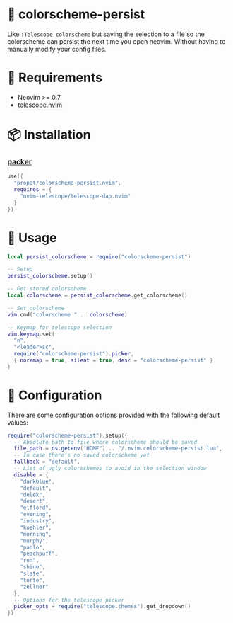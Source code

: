 # 📄 colorscheme-persist

Like `:Telescope colorscheme` but saving the selection to a file so the
colorscheme can persist the next time you open neovim. Without having to
manually modify your config files.


# 📏 Requirements

- Neovim >= 0.7
- [telescope.nvim](https://github.com/nvim-telescope/telescope.nvim)


# 📦 Installation

### [packer](https://github.com/wbthomason/packer.nvim)

```lua
use({
  "propet/colorscheme-persist.nvim",
  requires = {
    "nvim-telescope/telescope-dap.nvim"
  }
})
```


# 🚀 Usage

```lua
local persist_colorscheme = require("colorscheme-persist")

-- Setup
persist_colorscheme.setup()

-- Get stored colorscheme
local colorscheme = persist_colorscheme.get_colorscheme()

-- Set colorscheme
vim.cmd("colorscheme " .. colorscheme)

-- Keymap for telescope selection
vim.keymap.set(
  "n",
  "<leader>sc",
  require("colorscheme-persist").picker,
  { noremap = true, silent = true, desc = "colorscheme-persist" }
)
```


# 📡 Configuration

There are some configuration options provided with the following default
values:

```lua
require("colorscheme-persist").setup({
  -- Absolute path to file where colorscheme should be saved
  file_path = os.getenv("HOME") .. "/.nvim.colorscheme-persist.lua",
  -- In case there's no saved colorscheme yet
  fallback = "default",
  -- List of ugly colorschemes to avoid in the selection window
  disable = {
    "darkblue",
    "default",
    "delek",
    "desert",
    "elflord",
    "evening",
    "industry",
    "koehler",
    "morning",
    "murphy",
    "pablo",
    "peachpuff",
    "ron",
    "shine",
    "slate",
    "torte",
    "zellner"
  },
  -- Options for the telescope picker
  picker_opts = require("telescope.themes").get_dropdown()
})
```
